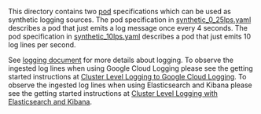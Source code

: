 ---
---

This directory contains two [pod](/docs/user-guide/pods) specifications which can be used as synthetic
logging sources. The pod specification in [synthetic_0_25lps.yaml](/docs/user-guide/logging-demo/synthetic_0_25lps.yaml)
describes a pod that just emits a log message once every 4 seconds. The pod specification in
[synthetic_10lps.yaml](/docs/user-guide/logging-demo/synthetic_10lps.yaml)
describes a pod that just emits 10 log lines per second.

See [logging document](/docs/user-guide/logging/) for more details about logging. To observe the ingested log lines when using Google Cloud Logging please see the getting
started instructions
at [Cluster Level Logging to Google Cloud Logging](/docs/getting-started-guides/logging).
To observe the ingested log lines when using Elasticsearch and Kibana please see the getting
started instructions
at [Cluster Level Logging with Elasticsearch and Kibana](/docs/getting-started-guides/logging-elasticsearch).



